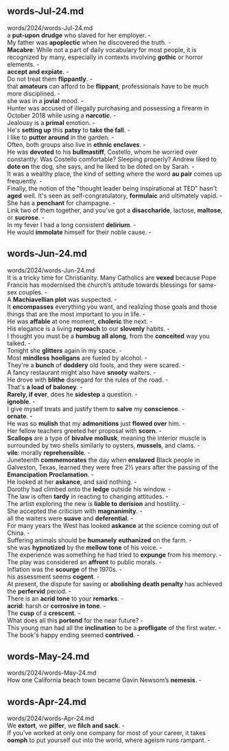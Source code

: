 ## words-Jul-24.md ##  
words/2024/words-Jul-24.md  
a **put-upon** **drudge** who slaved for her employer. -  
My father was **apoplectic** when he discovered the truth. -  
**Macabre**: While not a part of daily vocabulary for most people, it is recognized by many, especially in contexts involving **gothic** or horror elements. -  
**accept and expiate**. -  
Do not treat them **flippantly**. -  
that **amateurs** can afford to be **flippant**, professionals have to be much more disciplined. -  
she was in a **jovial** mood. -  
Hunter was accused of illegally purchasing and possessing a firearm in October 2018 while using a **narcotic**. -  
Jealousy is a **primal** emotion. -  
He's **setting up** this **patsy** to **take the fall**. -  
I like to **putter around** in the garden. -  
Often, both groups also live in **ethnic enclaves**. -  
He was **devoted** to his **bullmastiff**, Costello, whom he worried over constantly: Was Costello comfortable? Sleeping properly? Andrew liked to **dote on** the dog, she says, and he liked to be doted on by Sarah. -  
It was a wealthy place, the kind of setting where the word **au pair** comes up frequently. -  
Finally, the notion of the "thought leader being inspirational at TED" hasn't **aged** well. It's seen as self-congratulatory, **formulaic** and ultimately vapid. -  
She has a **penchant** for champagne. -  
Link two of them together, and you've got a **disaccharide**, lactose, **maltose**, or **sucrose**. -  
In my fever I had a long consistent **delirium**. -  
He would **immolate** himself for their noble cause. -  

## words-Jun-24.md ##  
words/2024/words-Jun-24.md  
It is a tricky time for Christianity. Many Catholics are **vexed** because Pope Francis has modernised the church’s attitude towards blessings for same-sex couples. -  
A **Machiavellian plot** was suspected.  -  
It **encompasses** everything you want, and realizing those goals and those things that are the most important to you in life.  -  
He was **affable** at one moment, **choleric** the next. -  
His elegance is a living **reproach** to our **slovenly** habits. -  
I thought you must be a **humbug** **all along**, from the **conceited** way you talked. -  
Tonight she **glitters** again in my space. -  
Most **mindless** **hooligans** are fueled by alcohol. -  
They're a **bunch** of **doddery** old fools, and they were scared. -  
A fancy restaurant might also have **snooty** waiters. -  
He drove with **blithe** disregard for the rules of the road. -  
That's **a load of baloney**. -  
**Rarely, if ever**, does he **sidestep** a question. -  
**ignoble**. -  
I give myself treats and justify them to **salve** my **conscience**. -  
**ornate**. -  
He was so **mulish** that my **admonitions** just **flowed over** him. -  
Her fellow teachers greeted her proposal with **scorn**. -  
**Scallops** are a type of **bivalve** **mollusk**, meaning the interior muscle is surrounded by two shells similarly to oysters, **mussels**, and clams. -  
**vile**: morally **reprehensible**. -  
Juneteenth **commemorates** the day when **enslaved** Black people in Galveston, Texas, learned they were free 2½ years after the passing of the **Emancipation** **Proclamation**. -  
He looked at her **askance**, and said nothing. -  
Dorothy had climbed onto the **ledge** outside his window. -  
The law is often **tardy** in reacting to changing attitudes. -  
The artist exploring the new is **liable to** **derision** and hostility. -  
She accepted the criticism with **magnanimity**. -  
all the waiters were **suave** and **deferential**. -  
For many years the West has looked **askance** at the science coming out of China. -  
Suffering animals should be **humanely** **euthanized** on the farm. -  
she was **hypnotized** by the **mellow tone** of his voice. -  
The experience was something he had tried to **expunge** from his memory. -  
The play was considered an **affront** to public morals.  -  
Inflation was the **scourge** of the 1970s. -  
his assessment seems **cogent**. -  
At present, the dispute for saving or **abolishing** **death penalty** has achieved the **perfervid** period. -  
There is an **acrid tone** to your **remarks**. -  
**acrid**: harsh or **corrosive in tone**. -  
The **cusp** of a **crescent**. -  
What does all this **portend** for the near future?  -  
This young man had all the **inclination** to be a **profligate** of the first water. -  
The book's happy ending seemed **contrived**. -  

## words-May-24.md ##  
words/2024/words-May-24.md  
How one California beach town became Gavin Newsom’s **nemesis**. -  

## words-Apr-24.md ##  
words/2024/words-Apr-24.md  
We **extort**, we **pilfer**, we **filch and sack**. -  
If you’ve worked at only one company for most of your career, it takes **oomph** to put yourself out into the world, where ageism runs rampant. -  
